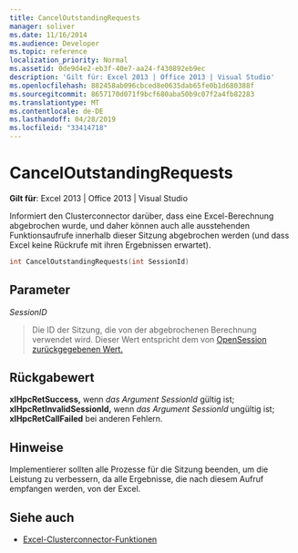 ```yaml
---
title: CancelOutstandingRequests
manager: soliver
ms.date: 11/16/2014
ms.audience: Developer
ms.topic: reference
localization_priority: Normal
ms.assetid: 0de9d4e2-eb3f-40e7-aa24-f430892eb9ec
description: 'Gilt für: Excel 2013 | Office 2013 | Visual Studio'
ms.openlocfilehash: 882458ab096cbced8e0635dab65fe0b1d680388f
ms.sourcegitcommit: 8657170d071f9bcf680aba50b9c07f2a4fb82283
ms.translationtype: MT
ms.contentlocale: de-DE
ms.lasthandoff: 04/28/2019
ms.locfileid: "33414718"
---
```

# <a name="canceloutstandingrequests"></a>CancelOutstandingRequests

**Gilt für**: Excel 2013 | Office 2013 | Visual Studio 
  
Informiert den Clusterconnector darüber, dass eine Excel-Berechnung abgebrochen wurde, und daher können auch alle ausstehenden Funktionsaufrufe innerhalb dieser Sitzung abgebrochen werden (und dass Excel keine Rückrufe mit ihren Ergebnissen erwartet).
  
```cpp
int CancelOutstandingRequests(int SessionId)
```

## <a name="parameters"></a>Parameter

_SessionID_
  
> Die ID der Sitzung, die von der abgebrochenen Berechnung verwendet wird. Dieser Wert entspricht dem von [OpenSession zurückgegebenen Wert.](opensession.md)
    
## <a name="return-value"></a>Rückgabewert

**xlHpcRetSuccess,** wenn  _das Argument SessionId_ gültig ist; **xlHpcRetInvalidSessionId,** wenn  _das Argument SessionId_ ungültig ist; **xlHpcRetCallFailed** bei anderen Fehlern. 
  
## <a name="remarks"></a>Hinweise

Implementierer sollten alle Prozesse für die Sitzung beenden, um die Leistung zu verbessern, da alle Ergebnisse, die nach diesem Aufruf empfangen werden, von der Excel.
  
## <a name="see-also"></a>Siehe auch

- [Excel-Clusterconnector-Funktionen](excel-cluster-connector-functions.md)

